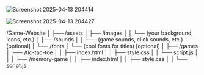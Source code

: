 
![Screenshot 2025-04-13 204414](https://github.com/user-attachments/assets/6bc1d61c-9fa8-43cd-8a45-ed3772d7c723)


![Screenshot 2025-04-13 204427](https://github.com/user-attachments/assets/d4afc5c9-045a-4222-9f72-688844c17bd1)



/Game-Website
│
├── /assets
│   ├── /images
│   │   └── (your background, icons, etc.)
│   ├── /sounds
│   │   └── (game sounds, click sounds, etc.) [optional]
│   └── /fonts
│       └── (cool fonts for titles) [optional]
│
├── /games
│   ├── /tic-tac-toe
│   │   ├── index.html
│   │   ├── style.css
│   │   └── script.js
│   │
│   ├── /memory-game
│   │   ├── index.html
│   │   ├── style.css
│   │   └── script.js
